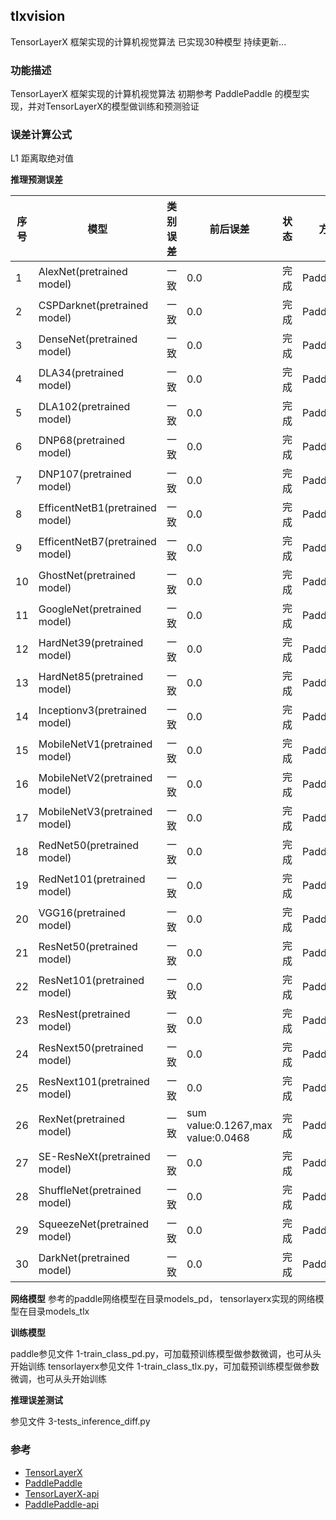 ## tlxvision
TensorLayerX 框架实现的计算机视觉算法
已实现30种模型
持续更新...

### 功能描述

TensorLayerX 框架实现的计算机视觉算法
初期参考 PaddlePaddle 的模型实现，并对TensorLayerX的模型做训练和预测验证

### 误差计算公式

L1 距离取绝对值


**推理预测误差**

| 序号 | 模型 | 类别误差| 前后误差 |状态|方向|总表序号|完成时间|
| -- | -- | -- | -- | -- | -- |-- |-- |
| 1 | AlexNet(pretrained model) | 一致 | 0.0 | 完成 | PaddleClas | 1 | 20221024 |
| 2 | CSPDarknet(pretrained model) | 一致 | 0.0 | 完成 | PaddleClas | 2 | 20221021 
| 3 | DenseNet(pretrained model) | 一致 | 0.0 | 完成 | PaddleClas | 5 | 20221016 |
| 4 | DLA34(pretrained model) | 一致 | 0.0 | 完成 | PaddleClas | 7 | 20221021 |
| 5 | DLA102(pretrained model) | 一致 | 0.0 | 完成 | PaddleClas | 8 | 20221021 |
| 6 | DNP68(pretrained model) | 一致 | 0.0 | 完成 | PaddleClas | 9 | 20221021 |
| 7 | DNP107(pretrained model) | 一致 | 0.0 | 完成 | PaddleClas | 10 | 20221021 |
| 8 | EfficentNetB1(pretrained model) |一致 | 0.0 | 完成 | PaddleClas | 11 | 20221021 |
| 9 | EfficentNetB7(pretrained model) |一致 | 0.0 | 完成 | PaddleClas | 12 | 20221021 |
| 10 | GhostNet(pretrained model) | 一致 | 0.0 | 完成 | PaddleClas | 13 | 20221021 |
| 11 | GoogleNet(pretrained model) | 一致 | 0.0 | 完成 | PaddleClas | 14 | 20221021 |
| 12 | HardNet39(pretrained model) | 一致 | 0.0 | 完成 | PaddleClas | 17 | 20221021 |
| 13 | HardNet85(pretrained model) | 一致 | 0.0 | 完成 | PaddleClas | 18 |  20221021 |
| 14 | Inceptionv3(pretrained model) | 一致 | 0.0 | 完成 | PaddleClas | 19 | 20221024 |
| 15 | MobileNetV1(pretrained model) | 一致 | 0.0 | 完成 | PaddleClas | 23 | 20221016 |
| 16 | MobileNetV2(pretrained model) | 一致 | 0.0 | 完成 | PaddleClas | 24 | 20221016 |
| 17 | MobileNetV3(pretrained model) | 一致 | 0.0 | 完成 | PaddleClas | 25 | 20221022 |
| 18 | RedNet50(pretrained model) | 一致 | 0.0 | 完成 | PaddleClas | 28 | 20221016 |
| 19 | RedNet101(pretrained model) | 一致 | 0.0 | 完成 | PaddleClas | 29 | 20221016 |
| 20 | VGG16(pretrained model) | 一致 | 0.0 | 完成 | PaddleClas | 31 | 20221016 |
| 21 | ResNet50(pretrained model) | 一致 | 0.0 | 完成 | PaddleClas | 32 | 20221016 |
| 22 | ResNet101(pretrained model) | 一致 | 0.0 | 完成 | PaddleClas | 33 | 20221016 |
| 23 | ResNest(pretrained model) | 一致 | 0.0 | 完成 | PaddleClas | 34 | 20221021 | 
| 24 | ResNext50(pretrained model) | 一致 | 0.0 | 完成 | PaddleClas | 35 | 20221021 |
| 25 | ResNext101(pretrained model) | 一致 | 0.0 | 完成 | PaddleClas | 36 | 20221021 |
| 26 | RexNet(pretrained model) | 一致 | sum value:0.1267,max value:0.0468 | 完成 | PaddleClas | 37 | 20221021 | 
| 27 | SE-ResNeXt(pretrained model) | 一致 | 0.0 | 完成 | PaddleClas | 38 | 20221021 |
| 28 | ShuffleNet(pretrained model) | 一致 | 0.0 | 完成 | PaddleClas | 39 | 20221016 | 
| 29 | SqueezeNet(pretrained model) | 一致 | 0.0 | 完成 | PaddleClas | 40 | 20221024 | 
| 30 | DarkNet(pretrained model) | 一致 | 0.0 | 完成 | PaddleClas | 46 | 20221016 |

**网络模型**
参考的paddle网络模型在目录models_pd， tensorlayerx实现的网络模型在目录models_tlx

**训练模型**

paddle参见文件 1-train_class_pd.py，可加载预训练模型做参数微调，也可从头开始训练
tensorlayerx参见文件 1-train_class_tlx.py，可加载预训练模型做参数微调，也可从头开始训练

**推理误差测试**

参见文件 3-tests_inference_diff.py


### 参考

- [TensorLayerX](https://github.com/tensorlayer/TensorLayerX)
- [PaddlePaddle](https://github.com/PaddlePaddle/Paddle)
- [TensorLayerX-api](https://tensorlayerx.readthedocs.io/en/latest/)
- [PaddlePaddle-api](https://www.paddlepaddle.org.cn/documentation/docs/zh/guides/index_cn.html)
